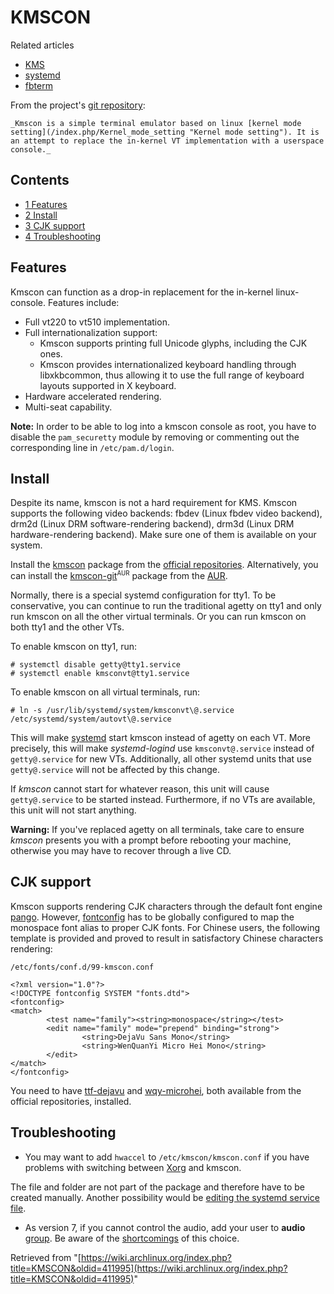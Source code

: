 # KMSCON

Related articles

*   [KMS](/index.php/KMS "KMS")
*   [systemd](/index.php/Systemd "Systemd")
*   [fbterm](/index.php/Fbterm "Fbterm")

From the project's [git repository](http://cgit.freedesktop.org/~dvdhrm/kmscon/tree/README):

	_Kmscon is a simple terminal emulator based on linux [kernel mode setting](/index.php/Kernel_mode_setting "Kernel mode setting"). It is an attempt to replace the in-kernel VT implementation with a userspace console._

## Contents

*   [1 Features](#Features)
*   [2 Install](#Install)
*   [3 CJK support](#CJK_support)
*   [4 Troubleshooting](#Troubleshooting)

## Features

Kmscon can function as a drop-in replacement for the in-kernel linux-console. Features include:

*   Full vt220 to vt510 implementation.
*   Full internationalization support:
    *   Kmscon supports printing full Unicode glyphs, including the CJK ones.
    *   Kmscon provides internationalized keyboard handling through libxkbcommon, thus allowing it to use the full range of keyboard layouts supported in X keyboard.
*   Hardware accelerated rendering.
*   Multi-seat capability.

**Note:** In order to be able to log into a kmscon console as root, you have to disable the `pam_securetty` module by removing or commenting out the corresponding line in `/etc/pam.d/login`.

## Install

Despite its name, kmscon is not a hard requirement for KMS. Kmscon supports the following video backends: fbdev (Linux fbdev video backend), drm2d (Linux DRM software-rendering backend), drm3d (Linux DRM hardware-rendering backend). Make sure one of them is available on your system.

Install the [kmscon](https://www.archlinux.org/packages/?name=kmscon) package from the [official repositories](/index.php/Official_repositories "Official repositories"). Alternatively, you can install the [kmscon-git](https://aur.archlinux.org/packages/kmscon-git/)<sup><small>AUR</small></sup> package from the [AUR](/index.php/AUR "AUR").

Normally, there is a special systemd configuration for tty1\. To be conservative, you can continue to run the traditional agetty on tty1 and only run kmscon on all the other virtual terminals. Or you can run kmscon on both tty1 and the other VTs.

To enable kmscon on tty1, run:

```
# systemctl disable getty@tty1.service
# systemctl enable kmsconvt@tty1.service

```

To enable kmscon on all virtual terminals, run:

```
# ln -s /usr/lib/systemd/system/kmsconvt\@.service /etc/systemd/system/autovt\@.service

```

This will make [systemd](https://www.archlinux.org/packages/?name=systemd) start kmscon instead of agetty on each VT. More precisely, this will make _systemd-logind_ use `kmsconvt@.service` instead of `getty@.service` for new VTs. Additionally, all other systemd units that use `getty@.service` will not be affected by this change.

If _kmscon_ cannot start for whatever reason, this unit will cause `getty@.service` to be started instead. Furthermore, if no VTs are available, this unit will not start anything.

**Warning:** If you've replaced agetty on all terminals, take care to ensure _kmscon_ presents you with a prompt before rebooting your machine, otherwise you may have to recover through a live CD.

## CJK support

Kmscon supports rendering CJK characters through the default font engine [pango](https://www.archlinux.org/packages/?name=pango). However, [fontconfig](https://www.archlinux.org/packages/?name=fontconfig) has to be globally configured to map the monospace font alias to proper CJK fonts. For Chinese users, the following template is provided and proved to result in satisfactory Chinese characters rendering:

 `/etc/fonts/conf.d/99-kmscon.conf` 

```
<?xml version="1.0"?>
<!DOCTYPE fontconfig SYSTEM "fonts.dtd">
<fontconfig>
<match>
        <test name="family"><string>monospace</string></test>
        <edit name="family" mode="prepend" binding="strong">
                <string>DejaVu Sans Mono</string>
                <string>WenQuanYi Micro Hei Mono</string>
        </edit>
</match>
</fontconfig>

```

You need to have [ttf-dejavu](https://www.archlinux.org/packages/?name=ttf-dejavu) and [wqy-microhei](https://www.archlinux.org/packages/?name=wqy-microhei), both available from the official repositories, installed.

## Troubleshooting

*   You may want to add `hwaccel` to `/etc/kmscon/kmscon.conf` if you have problems with switching between [Xorg](/index.php/Xorg "Xorg") and kmscon.

The file and folder are not part of the package and therefore have to be created manually. Another possibility would be [editing the systemd service file](/index.php/Systemd#Editing_provided_units "Systemd").

*   As version 7, if you cannot control the audio, add your user to **audio** [group](/index.php/Group "Group"). Be aware of the [shortcomings](/index.php/Alsa#Installation "Alsa") of this choice.

Retrieved from "[https://wiki.archlinux.org/index.php?title=KMSCON&oldid=411995](https://wiki.archlinux.org/index.php?title=KMSCON&oldid=411995)"